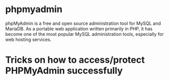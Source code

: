# phpmyadmin
phpMyAdmin is a free and open source administration tool for MySQL and MariaDB. As a portable web application written primarily in PHP, it has become one of the most popular MySQL administration tools, especially for web hosting services.

# Tricks on how to access/protect PHPMyAdmin successfully
